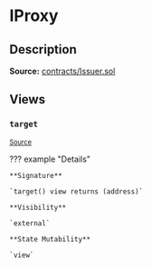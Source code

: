 # IProxy

## Description

**Source:** [contracts/Issuer.sol](https://github.com/Synthetixio/synthetix/tree/v2.63.0/contracts/Issuer.sol)

## Views

### `target`

<sub>[Source](https://github.com/Synthetixio/synthetix/tree/v2.63.0/contracts/Issuer.sol#L30)</sub>

??? example "Details"

    **Signature**

    `target() view returns (address)`

    **Visibility**

    `external`

    **State Mutability**

    `view`
